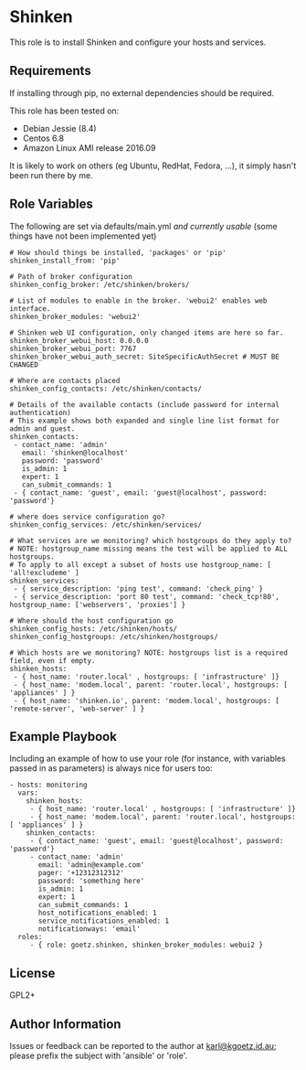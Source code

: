 Shinken
=======

This role is to install Shinken and configure your hosts and services.

Requirements
------------

If installing through pip, no external dependencies should be required.

This role has been tested on:
- Debian Jessie (8.4)
- Centos 6.8
- Amazon Linux AMI release 2016.09

It is likely to work on others (eg Ubuntu, RedHat, Fedora, ...), it simply hasn't been run there by me.

Role Variables
--------------

The following are set via defaults/main.yml *and currently usable* (some things
have not been implemented yet)


    # How should things be installed, 'packages' or 'pip'
    shinken_install_from: 'pip'

    # Path of broker configuration
    shinken_config_broker: /etc/shinken/brokers/

    # List of modules to enable in the broker. 'webui2' enables web interface.
    shinken_broker_modules: 'webui2'

    # Shinken web UI configuration, only changed items are here so far.
    shinken_broker_webui_host: 0.0.0.0
    shinken_broker_webui_port: 7767
    shinken_broker_webui_auth_secret: SiteSpecificAuthSecret # MUST BE CHANGED

    # Where are contacts placed
    shinken_config_contacts: /etc/shinken/contacts/

    # Details of the available contacts (include password for internal authentication)
    # This example shows both expanded and single line list format for admin and guest.
    shinken_contacts:
     - contact_name: 'admin'
       email: 'shinken@localhost'
       password: 'password'
       is_admin: 1
       expert: 1
       can_submit_commands: 1
     - { contact_name: 'guest', email: 'guest@localhost', password: 'password'}

    # where does service configuration go?
    shinken_config_services: /etc/shinken/services/

    # What services are we monitoring? which hostgroups do they apply to?
    # NOTE: hostgroup_name missing means the test will be applied to ALL hostgroups.
    # To apply to all except a subset of hosts use hostgroup_name: [ 'all!excludeme' ]
    shinken_services:
     - { service_description: 'ping test', command: 'check_ping' }
     - { service_description: 'port 80 test', command: 'check_tcp!80', hostgroup_name: ['webservers', 'proxies'] }

    # Where should the host configuration go
    shinken_config_hosts: /etc/shinken/hosts/
    shinken_config_hostgroups: /etc/shinken/hostgroups/

    # Which hosts are we monitoring? NOTE: hostgroups list is a required field, even if empty.
    shinken_hosts:
     - { host_name: 'router.local' , hostgroups: [ 'infrastructure' ]}
     - { host_name: 'modem.local', parent: 'router.local', hostgroups: [ 'appliances' ] }
     - { host_name: 'shinken.io', parent: 'modem.local', hostgroups: [ 'remote-server', 'web-server' ] }



Example Playbook
----------------

Including an example of how to use your role (for instance, with variables passed in as parameters) is always nice for users too:

    - hosts: monitoring
      vars:
        shinken_hosts:
         - { host_name: 'router.local' , hostgroups: [ 'infrastructure' ]}
         - { host_name: 'modem.local', parent: 'router.local', hostgroups: [ 'appliances' ] }
        shinken_contacts:
         - { contact_name: 'guest', email: 'guest@localhost', password: 'password'}
         - contact_name: 'admin'
           email: 'admin@example.com'
           pager: '+12312312312'
           password: 'something here'
           is_admin: 1
           expert: 1
           can_submit_commands: 1
           host_notifications_enabled: 1
           service_notifications_enabled: 1
           notificationways: 'email'
      roles:
         - { role: goetz.shinken, shinken_broker_modules: webui2 }

License
-------

GPL2+

Author Information
------------------

Issues or feedback can be reported to the author at karl@kgoetz.id.au; please
prefix the subject with 'ansible' or 'role'.

